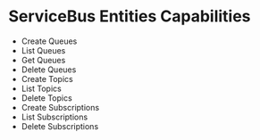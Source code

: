 # ServiceBus Entities Capabilities
- Create Queues
- List Queues
- Get Queues
- Delete Queues
- Create Topics
- List Topics
- Delete Topics
- Create Subscriptions
- List Subscriptions
- Delete Subscriptions
